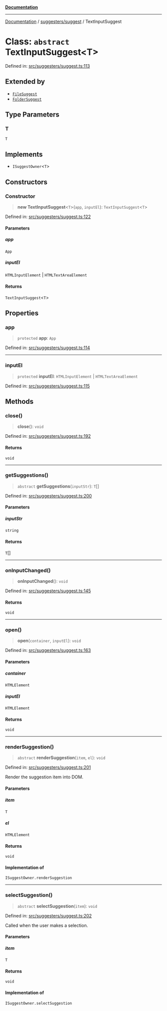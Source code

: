 [**Documentation**](../../../README.md)

***

[Documentation](../../../README.md) / [suggesters/suggest](../README.md) / TextInputSuggest

# Class: `abstract` TextInputSuggest\<T\>

Defined in: [src/suggesters/suggest.ts:113](https://github.com/Christian-Me/folder-to-tags-plugin/blob/bf42295620335492a0928fbbe8ccca5ae986f975/src/suggesters/suggest.ts#L113)

## Extended by

- [`FileSuggest`](../../FileSuggester/classes/FileSuggest.md)
- [`FolderSuggest`](../../FolderSuggester/classes/FolderSuggest.md)

## Type Parameters

### T

`T`

## Implements

- `ISuggestOwner`\<`T`\>

## Constructors

### Constructor

> **new TextInputSuggest**\<`T`\>(`app`, `inputEl`): `TextInputSuggest`\<`T`\>

Defined in: [src/suggesters/suggest.ts:122](https://github.com/Christian-Me/folder-to-tags-plugin/blob/bf42295620335492a0928fbbe8ccca5ae986f975/src/suggesters/suggest.ts#L122)

#### Parameters

##### app

`App`

##### inputEl

`HTMLInputElement` | `HTMLTextAreaElement`

#### Returns

`TextInputSuggest`\<`T`\>

## Properties

### app

> `protected` **app**: `App`

Defined in: [src/suggesters/suggest.ts:114](https://github.com/Christian-Me/folder-to-tags-plugin/blob/bf42295620335492a0928fbbe8ccca5ae986f975/src/suggesters/suggest.ts#L114)

***

### inputEl

> `protected` **inputEl**: `HTMLInputElement` \| `HTMLTextAreaElement`

Defined in: [src/suggesters/suggest.ts:115](https://github.com/Christian-Me/folder-to-tags-plugin/blob/bf42295620335492a0928fbbe8ccca5ae986f975/src/suggesters/suggest.ts#L115)

## Methods

### close()

> **close**(): `void`

Defined in: [src/suggesters/suggest.ts:192](https://github.com/Christian-Me/folder-to-tags-plugin/blob/bf42295620335492a0928fbbe8ccca5ae986f975/src/suggesters/suggest.ts#L192)

#### Returns

`void`

***

### getSuggestions()

> `abstract` **getSuggestions**(`inputStr`): `T`[]

Defined in: [src/suggesters/suggest.ts:200](https://github.com/Christian-Me/folder-to-tags-plugin/blob/bf42295620335492a0928fbbe8ccca5ae986f975/src/suggesters/suggest.ts#L200)

#### Parameters

##### inputStr

`string`

#### Returns

`T`[]

***

### onInputChanged()

> **onInputChanged**(): `void`

Defined in: [src/suggesters/suggest.ts:145](https://github.com/Christian-Me/folder-to-tags-plugin/blob/bf42295620335492a0928fbbe8ccca5ae986f975/src/suggesters/suggest.ts#L145)

#### Returns

`void`

***

### open()

> **open**(`container`, `inputEl`): `void`

Defined in: [src/suggesters/suggest.ts:163](https://github.com/Christian-Me/folder-to-tags-plugin/blob/bf42295620335492a0928fbbe8ccca5ae986f975/src/suggesters/suggest.ts#L163)

#### Parameters

##### container

`HTMLElement`

##### inputEl

`HTMLElement`

#### Returns

`void`

***

### renderSuggestion()

> `abstract` **renderSuggestion**(`item`, `el`): `void`

Defined in: [src/suggesters/suggest.ts:201](https://github.com/Christian-Me/folder-to-tags-plugin/blob/bf42295620335492a0928fbbe8ccca5ae986f975/src/suggesters/suggest.ts#L201)

Render the suggestion item into DOM.

#### Parameters

##### item

`T`

##### el

`HTMLElement`

#### Returns

`void`

#### Implementation of

`ISuggestOwner.renderSuggestion`

***

### selectSuggestion()

> `abstract` **selectSuggestion**(`item`): `void`

Defined in: [src/suggesters/suggest.ts:202](https://github.com/Christian-Me/folder-to-tags-plugin/blob/bf42295620335492a0928fbbe8ccca5ae986f975/src/suggesters/suggest.ts#L202)

Called when the user makes a selection.

#### Parameters

##### item

`T`

#### Returns

`void`

#### Implementation of

`ISuggestOwner.selectSuggestion`
